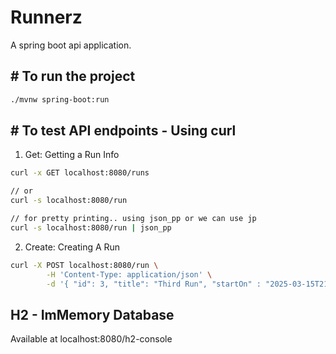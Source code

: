 # Runnerz
A spring boot api application.

## # To run the project
```bash
./mvnw spring-boot:run
```

## # To test API endpoints - Using curl

1. Get: Getting a Run Info
```bash
curl -x GET localhost:8080/runs

// or
curl -s localhost:8080/run

// for pretty printing.. using json_pp or we can use jp
curl -s localhost:8080/run | json_pp

```

2. Create: Creating A Run
```bash
curl -X POST localhost:8080/run \
        -H 'Content-Type: application/json' \
        -d '{ "id": 3, "title": "Third Run", "startOn" : "2025-03-15T21:33:05.104952507", "stopOn":"2025-03-15T21:34:05.104957073", "miles":20, "location":"INDOOR" }'
```

## H2 - ImMemory Database
Available at localhost:8080/h2-console